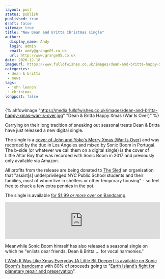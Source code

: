 ```yaml
---
layout: post
status: publish
published: true
draft: false
sitemap: true
title: "New Dean and Britta Christmas single"
author:
  display_name: Andy
  login: admin
  email: andy@grange85.co.uk
  url: http://www.grange85.co.uk
date: 2020-12-18
imageurl: https://www.fullofwishes.co.uk/images/dean-and-britta-happy-xmas-war-is-over.jpg
categories:
 - dean & britta
 - news
tags:
 - john lennon
 - christmas
longpost: false
---	
```

{% ahfowimage "https://media.fullofwishes.co.uk/images/dean-and-britta-happy-xmas-war-is-over.jpg" "Dean & Britta Happy Xmas (War Is Over)" %}

Carrying on their long tradition of sneaking out seasonal treats Dean & Britta have just released a new digital single.

The single is a [cover of John and Yoko's Merry Xmas (War Is Over)](https://deanandbritta.bandcamp.com/album/happy-xmas-war-is-over) and was recorded by the duo in Los Angeles and mixed by Sonic Boom in Portugal. The b-side (or whatever we call them on a digital single) is the cover of Little Altar Boy that was recorded with Sonic Boom in 2017 and previously only available via Amazon.

All profits from the release are being donated to [The Sled](https://www.thesled.org/) an organisation that "assist[s] underprivileged NYC Public School students and their families, most of whom live in shelters or other temporary housing" - so feel free to chuck a few extra pennies in the pot.

The single is available [for $1.99 _or more_ over on Bandcamp](https://deanandbritta.bandcamp.com/album/happy-xmas-war-is-over).

<iframe style="border: 0; width: 100%; height: 120px;" src="https://bandcamp.com/EmbeddedPlayer/album=3997785857/size=large/bgcol=ffffff/linkcol=0687f5/tracklist=false/artwork=small/transparent=true/" seamless><a href="https://deanandbritta.bandcamp.com/album/happy-xmas-war-is-over">Happy Xmas (War is Over) by Dean &amp; Britta</a></iframe>

Meanwhile Sonic Boom himself has also released a seasonal single on which he "enlists dear friends, Dean & Britta ... for vocal harmonies."

 [I Wish It Was Like Xmas Everyday (A Little Bit Deeper) is available on Sonic Boom's bandcamp](https://sonicboomspacemen3.bandcamp.com/track/i-wish-it-was-like-xmas-everyday-a-little-bit-deeper-feat-dean-britta) with 80% of proceeds going to  "[Earth Island’s fight for planetary repair and preservation](https://earthisland.org/)". 